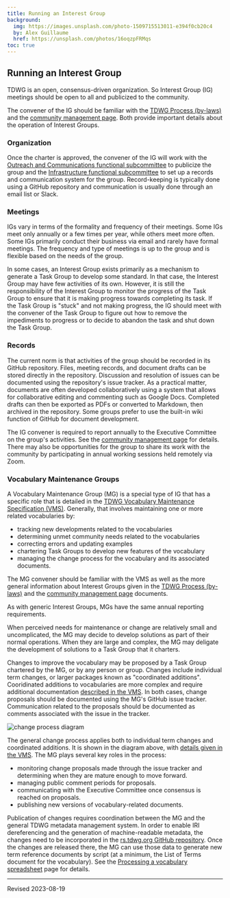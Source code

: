```yaml
---
title: Running an Interest Group
background:
  img: https://images.unsplash.com/photo-1509715513011-e394f0cb20c4
  by: Alex Guillaume
  href: https://unsplash.com/photos/16oqzpFRMqs
toc: true
---
```


## Running an Interest Group

TDWG is an open, consensus-driven organization. So Interest Group (IG) meetings should be open to all and publicized to the community.

The convener of the IG should be familiar with the [TDWG Process (by-laws)](https://www.tdwg.org/about/process/) and the [community management page](https://www.tdwg.org/community/management/). Both provide important details about the operation of Interest Groups. 

### Organization

Once the charter is approved, the convener of the IG will work with the [Outreach and Communications functional subcommittee](https://baskaufs.github.io/website/about/committees/outreach/) to publicize the group and the [Infrastructure functional subcommittee](https://baskaufs.github.io/website/about/committees/infrastructure/) to set up a records and communication system for the group. Record-keeping is typically done using a GitHub repository and communication is usually done through an email list or Slack. 

### Meetings

IGs vary in terms of the formality and frequency of their meetings. Some IGs meet only annually or a few times per year, while others meet more often. Some IGs primarily conduct their business via email and rarely have formal meetings. The frequency and type of meetings is up to the group and is flexible based on the needs of the group.

In some cases, an Interest Group exists primarily as a mechanism to generate a Task Group to develop some standard. In that case, the Interest Group may have few activities of its own. However, it is still the responsibility of the Interest Group to monitor the progress of the Task Group to ensure that it is making progress towards completing its task. If the Task Group is "stuck" and not making progress, the IG should meet with the convener of the Task Group to figure out how to remove the impediments to progress or to decide to abandon the task and shut down the Task Group. 

### Records

The current norm is that activities of the group should be recorded in its GitHub repository. Files, meeting records, and document drafts can be stored directly in the repository. Discussion and resolution of issues can be documented using the repository's issue tracker. As a practical matter, documents are often developed collaboratively using a system that allows for collaborative editing and commenting such as Google Docs. Completed drafts can then be exported as PDFs or converted to Markdown, then archived in the repository. Some groups prefer to use the built-in wiki function of GitHub for document development. 

The IG convener is required to report annually to the Executive Committee on the group's activities. See the [community management page](https://www.tdwg.org/community/management/) for details. There may also be opportunities for the group to share its work with the community by participating in annual working sessions held remotely via Zoom. 

### Vocabulary Maintenance Groups

A Vocabulary Maintenance Group (MG) is a special type of IG that has a specific role that is detailed in the [TDWG Vocabulary Maintenance Specification (VMS)](http://rs.tdwg.org/vms/doc/specification/#21-vocabulary-maintenance-interest-groups). Generally, that involves maintaining one or more related vocabularies by:
- tracking new developments related to the vocabularies
- determining unmet community needs related to the vocabularies
- correcting errors and updating examples
- chartering Task Groups to develop new features of the vocabulary 
- managing the change process for the vocabulary and its associated documents.

The MG convener should be familiar with the VMS as well as the more general information about Interest Groups given in the [TDWG Process (by-laws)](https://www.tdwg.org/community/process/) and the [community management page](https://www.tdwg.org/community/management/) documents. 

As with generic Interest Groups, MGs have the same annual reporting requirements.

When perceived needs for maintenance or change are relatively small and uncomplicated, the MG may decide to develop solutions as part of their normal operations. When they are large and complex, the MG may deligate the development of solutions to a Task Group that it charters. 

Changes to improve the vocabulary may be proposed by a Task Group chartered by the MG, or by any person or group. Changes include individual term changes, or larger packages known as "coordinated additions". Cooridinated additions to vocabularies are more complex and require additional documentation [described in the VMS](http://rs.tdwg.org/vms/doc/specification/#4-vocabulary-enhancements). In both cases, change proposals should be documented using the MG's GitHub issue tracker. Communication related to the proposals should be documented as comments associated with the issue in the tracker. 

![change process diagram](https://github.com/tdwg/vocab/raw/master/graphics/change-process.png)

The general change process applies both to individual term changes and coordinated additions. It is shown in the diagram above, with [details given in the VMS](http://rs.tdwg.org/vms/doc/specification/#3-change-process). The MG plays several key roles in the process:
- monitoring change proposals made through the issue tracker and determining when they are mature enough to move forward.
- managing public comment periods for proposals.
- communicating with the Executive Committee once consensus is reached on proposals.
- publishing new versions of vocabulary-related documents.

Publication of changes requires coordination between the MG and the general TDWG metadata management system. In order to enable IRI dereferencing and the generation of machine-readable metadata, the changes need to be incorporated in the [rs.tdwg.org GitHub repository](https://github.com/tdwg/rs.tdwg.org). Once the changes are released there, the MG can use those data to generate new term reference documents by script (at a minimum, the List of Terms document for the vocabulary). See the [Processing a vocabulary spreadsheet](https://github.com/tdwg/rs.tdwg.org/blob/master/process/process-vocabulary.md) page for details.

----
Revised 2023-08-19
